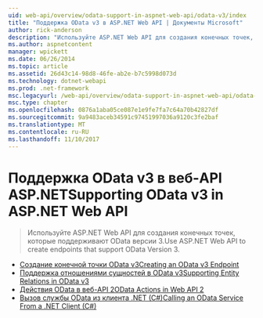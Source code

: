 ```yaml
---
uid: web-api/overview/odata-support-in-aspnet-web-api/odata-v3/index
title: "Поддержка OData v3 в ASP.NET Web API | Документы Microsoft"
author: rick-anderson
description: "Используйте ASP.NET Web API для создания конечных точек, которые поддерживают OData версии 3."
ms.author: aspnetcontent
manager: wpickett
ms.date: 06/26/2014
ms.topic: article
ms.assetid: 26d43c14-98d8-46fe-ab2e-b7c5998d073d
ms.technology: dotnet-webapi
ms.prod: .net-framework
msc.legacyurl: /web-api/overview/odata-support-in-aspnet-web-api/odata-v3
msc.type: chapter
ms.openlocfilehash: 0876a1aba05ce087e1e9fe7fa7c64a70b42827df
ms.sourcegitcommit: 9a9483aceb34591c97451997036a9120c3fe2baf
ms.translationtype: MT
ms.contentlocale: ru-RU
ms.lasthandoff: 11/10/2017
---
```

<a name="supporting-odata-v3-in-aspnet-web-api"></a><span data-ttu-id="304fc-103">Поддержка OData v3 в веб-API ASP.NET</span><span class="sxs-lookup"><span data-stu-id="304fc-103">Supporting OData v3 in ASP.NET Web API</span></span>
====================
> <span data-ttu-id="304fc-104">Используйте ASP.NET Web API для создания конечных точек, которые поддерживают OData версии 3.</span><span class="sxs-lookup"><span data-stu-id="304fc-104">Use ASP.NET Web API to create endpoints that support OData Version 3.</span></span>


- [<span data-ttu-id="304fc-105">Создание конечной точки OData v3</span><span class="sxs-lookup"><span data-stu-id="304fc-105">Creating an OData v3 Endpoint</span></span>](creating-an-odata-endpoint.md)
- [<span data-ttu-id="304fc-106">Поддержка отношениями сущностей в OData v3</span><span class="sxs-lookup"><span data-stu-id="304fc-106">Supporting Entity Relations in OData v3</span></span>](working-with-entity-relations.md)
- [<span data-ttu-id="304fc-107">Действия OData в веб-API 2</span><span class="sxs-lookup"><span data-stu-id="304fc-107">OData Actions in Web API 2</span></span>](odata-actions.md)
- [<span data-ttu-id="304fc-108">Вызов службы OData из клиента .NET (C#)</span><span class="sxs-lookup"><span data-stu-id="304fc-108">Calling an OData Service From a .NET Client (C#)</span></span>](calling-an-odata-service-from-a-net-client.md)
